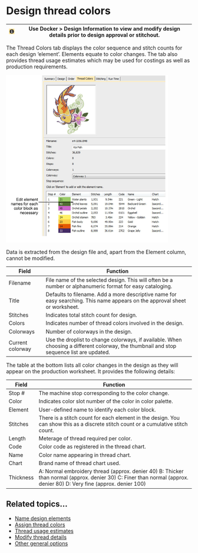 # Design thread colors

| ![DesignProperties.png](assets/DesignProperties.png) | Use Docker > Design Information to view and modify design details prior to design approval or stitchout. |
| ---------------------------------------------------- | -------------------------------------------------------------------------------------------------------- |

The Thread Colors tab displays the color sequence and stitch counts for each design ‘element’. Elements equate to color changes. The tab also provides thread usage estimates which may be used for costings as well as production requirements.

![colorways00025.png](assets/colorways00025.png)

Data is extracted from the design file and, apart from the Element column, cannot be modified.

| Field            | Function                                                                                                                                  |
| ---------------- | ----------------------------------------------------------------------------------------------------------------------------------------- |
| Filename         | File name of the selected design. This will often be a number or alphanumeric format for easy cataloging.                                 |
| Title            | Defaults to filename. Add a more descriptive name for easy searching. This name appears on the approval sheet or worksheet.               |
| Stitches         | Indicates total stitch count for design.                                                                                                  |
| Colors           | Indicates number of thread colors involved in the design.                                                                                 |
| Colorways        | Number of colorways in the design.                                                                                                        |
| Current colorway | Use the droplist to change colorways, if available. When choosing a different colorway, the thumbnail and stop sequence list are updated. |

The table at the bottom lists all color changes in the design as they will appear on the production worksheet. It provides the following details:

| Field     | Function                                                                                                                                                              |
| --------- | --------------------------------------------------------------------------------------------------------------------------------------------------------------------- |
| Stop #    | The machine stop corresponding to the color change.                                                                                                                   |
| Color     | Indicates color slot number of the color in color palette.                                                                                                            |
| Element   | User-defined name to identify each color block.                                                                                                                       |
| Stitches  | There is a stitch count for each element in the design. You can show this as a discrete stitch count or a cumulative stitch count.                                    |
| Length    | Meterage of thread required per color.                                                                                                                                |
| Code      | Color code as registered in the thread chart.                                                                                                                         |
| Name      | Color name appearing in thread chart.                                                                                                                                 |
| Chart     | Brand name of thread chart used.                                                                                                                                      |
| Thickness | A: Normal embroidery thread (approx. denier 40) B: Thicker than normal (approx. denier 30) C: Finer than normal (approx. denier 80) D: Very fine (approx. denier 100) |

## Related topics...

- [Name design elements](Name_design_elements)
- [Assign thread colors](../../Basics/threads/Assign_thread_colors)
- [Thread usage estimates](../../Basics/threads/Thread_usage_estimates)
- [Modify thread details](../../Basics/threads/Modify_thread_details)
- [Other general options](../../Setup/settings/Other_general_options)
